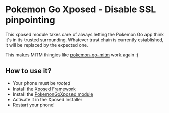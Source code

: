 # Pokemon Go Xposed - Disable SSL pinpointing

This xposed module takes care of always letting the Pokemon Go app think it's in its trusted surrounding. Whatever trust chain is currently established, it will be replaced by the expected one.

This makes MITM thingies like [pokemon-go-mitm](https://github.com/rastapasta/pokemon-go-mitm-node) work again :)

## How to use it?
* Your phone must be *rooted*
* Install the [Xposed Framework](http://repo.xposed.info/module/de.robv.android.xposed.installer)
* Install the [PokemonGoXposed module](https://github.com/rastapasta/pokemon-go-xposed/raw/master/PokemonGoXposed.apk)
* Activate it in the Xposed Installer
* Restart your phone!
